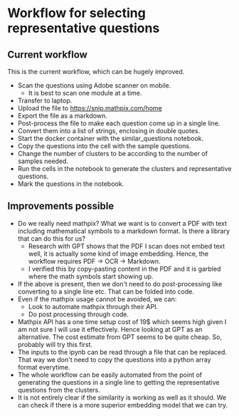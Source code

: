 # Workflow for selecting representative questions

## Current workflow
This is the current workflow, which can be hugely improved.

* Scan the questions using Adobe scanner on mobile.
   * It is best to scan one module at a time.
* Transfer to laptop.
* Upload the file to https://snip.mathpix.com/home
* Export the file as a markdown.
* Post-process the file to make each question come up in a single line.
* Convert them into a list of strings, enclosing in double quotes.
* Start the docker container with the similar_questions notebook.
* Copy the questions into the cell with the sample questions.
* Change the number of clusters to be according to the number of samples needed.
* Run the cells in the notebook to generate the clusters and representative questions.
* Mark the questions in the notebook.

## Improvements possible

* Do we really need mathpix? What we want is to convert a PDF with text including mathematical symbols to a markdown format. Is there a library that can do this for us?
   * Research with GPT shows that the PDF I scan does not embed text well, it is actually some kind of image embedding. Hence, the workflow requires PDF -> OCR -> Markdown.
   * I verified this by copy-pasting content in the PDF and it is garbled where the math symbols start showing up.
* If the above is present, then we don't need to do post-processing like converting to a single line etc. That can be folded into code.
* Even if the mathpix usage cannot be avoided, we can:
   * Look to automate mathpix through their API.
   * Do post processing through code.
* Mathpix API has a one time setup cost of 19$ which seems high given I am not sure I will use it effectively. Hence looking at GPT as an alternative. The cost estimate from GPT seems to be quite cheap. So, probably will try this first.
* The inputs to the ipynb can be read through a file that can be replaced. That way we don't need to copy the questions into a python array format everytime.
* The whole workflow can be easily automated from the point of generating the questions in a single line to getting the representative questions from the clusters.
* It is not entirely clear if the similarity is working as well as it should. We can check if there is a more superior embedding model that we can try.
